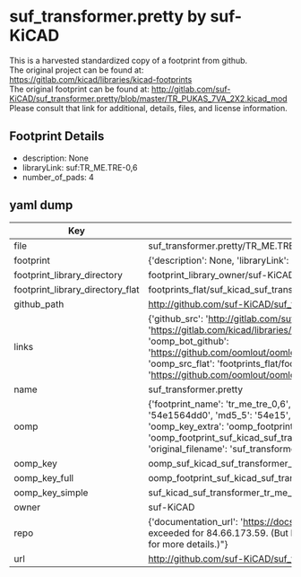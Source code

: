 # suf_transformer.pretty by suf-KiCAD  
This is a harvested standardized copy of a footprint from github.  
The original project can be found at:  
https://gitlab.com/kicad/libraries/kicad-footprints  
The original footprint can be found at:
http://gitlab.com/suf-KiCAD/suf_transformer.pretty/blob/master/TR_PUKAS_7VA_2X2.kicad_mod
Please consult that link for additional, details, files, and license information.  
## Footprint Details
* description: None  
* libraryLink: suf:TR_ME.TRE-0,6  
* number_of_pads: 4  
## yaml dump  
| Key | Value |  
| --- | --- |  
| file | suf_transformer.pretty/TR_ME.TRE-0,6.kicad_mod |  
| footprint | {'description': None, 'libraryLink': 'suf:TR_ME.TRE-0,6', 'number_of_pads': 4} |  
| footprint_library_directory | footprint_library_owner/suf-KiCAD_suf_transformer.pretty |  
| footprint_library_directory_flat | footprints_flat/suf_kicad_suf_transformer_tr_me_tre_0,6/working |  
| github_path | http://github.com/suf-KiCAD/suf_transformer.pretty/blob/master/TR_ME.TRE-0,6.kicad_mod |  
| links | {'github_src': 'http://gitlab.com/suf-KiCAD/suf_transformer.pretty/blob/master/TR_PUKAS_7VA_2X2.kicad_mod', 'github_src_repo': 'https://gitlab.com/kicad/libraries/kicad-footprints', 'oomp_bot': 'footprints/suf_kicad_suf_transformer_tr_me_tre_0,6/working', 'oomp_bot_github': 'https://github.com/oomlout/oomlout_oomp_footprint_bot/tree/main/footprints/suf_kicad_suf_transformer_tr_me_tre_0,6/working', 'oomp_src_flat': 'footprints_flat/footprints_flat/suf_kicad_suf_transformer_tr_me_tre_0,6/working', 'oomp_src_flat_github': 'https://github.com/oomlout/oomlout_oomp_footprint_src/tree/main/footprints_flat/suf_kicad_suf_transformer_tr_me_tre_0,6/working'} |  
| name | suf_transformer.pretty |  
| oomp | {'footprint_name': 'tr_me_tre_0,6', 'library_name': 'suf_transformer', 'md5': '54e1564dd0d554e2e0bf2a4821765d98', 'md5_10': '54e1564dd0', 'md5_5': '54e15', 'md5_6': '54e156', 'oomp_key': 'oomp_suf_kicad_suf_transformer_tr_me_tre_0,6', 'oomp_key_extra': 'oomp_footprint_suf_kicad_suf_transformer_tr_me_tre_0,6', 'oomp_key_full': 'oomp_footprint_suf_kicad_suf_transformer_tr_me_tre_0,6_54e156', 'oomp_key_simple': 'suf_kicad_suf_transformer_tr_me_tre_0,6', 'original_filename': 'suf_transformer.pretty/TR_ME.TRE-0,6.kicad_mod', 'owner_name': 'suf_kicad'} |  
| oomp_key | oomp_suf_kicad_suf_transformer_tr_me_tre_0,6 |  
| oomp_key_full | oomp_footprint_suf_kicad_suf_transformer_tr_me_tre_0,6 |  
| oomp_key_simple | suf_kicad_suf_transformer_tr_me_tre_0,6 |  
| owner | suf-KiCAD |  
| repo | {'documentation_url': 'https://docs.github.com/rest/overview/resources-in-the-rest-api#rate-limiting', 'message': "API rate limit exceeded for 84.66.173.59. (But here's the good news: Authenticated requests get a higher rate limit. Check out the documentation for more details.)"} |  
| url | http://github.com/suf-KiCAD/suf_transformer.pretty |  

